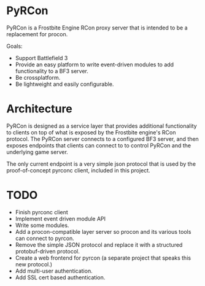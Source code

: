 # PyRCon

PyRCon is a Frostbite Engine RCon proxy server that is intended to be a replacement for procon. 

Goals:

- Support Battlefield 3
- Provide an easy platform to write event-driven modules to add functionality to a BF3 server.
- Be crossplatform.
- Be lightweight and easily configurable.

# Architecture

PyRCon is designed as a service layer that provides additional functionality to clients on top of what
is exposed by the Frostbite engine's RCon protocol. The PyRCon server connects to a configured BF3
server, and then exposes endpoints that clients can connect to to control PyRCon and the underlying
game server.

The only current endpoint is a very simple json protocol that is used by the proof-of-concept pyrconc
client, included in this project.

# TODO

- Finish pyrconc client
- Implement event driven module API
- Write some modules.
- Add a procon-compatible layer server so procon and its various tools can connect to pyrcon.
- Remove the simple JSON protocol and replace it with a structured protobuf-driven protocol.
- Create a web frontend for pyrcon (a separate project that speaks this new protocol.)
- Add multi-user authentication.
- Add SSL cert based authentication.
